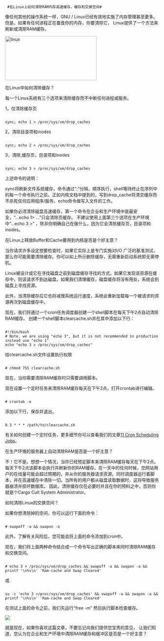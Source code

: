         
     #在Linux上如何清除RAM内存高速缓存，缓存和交换空间# 

像任何其他的操作系统一样，GNU / Linux已经有效地实施了内存管理甚至更多。但是，如果有任何进程正在蚕食你的内存，你要清除它，
Linux提供了一个方法来刷新或清除RAM缓存。

<a href="http://www.tianfeiyu.com/wp-content/uploads/2015/06/linux.jpg"><img class="alignnone size-medium wp-image-692" src="http://www.tianfeiyu.com/wp-content/uploads/2015/06/linux-300x144.jpg" alt="linux" width="300" height="144" /></a>

在Linux中如何清除缓存？

每一个Linux系统有三个选项来清除缓存而不中断任何进程或服务。

1，仅清除缓存页
<pre class="prettyprint linenums"><code>
sync; echo 1 &gt; /proc/sys/vm/drop_caches
</code></pre>
2，清除目录项和inodes
<pre class="prettyprint linenums"><code>
sync; echo 2 &gt; /proc/sys/vm/drop_caches
</code></pre>
3，清除,缓存页，目录项和inodes
<pre class="prettyprint linenums"><code>
sync; echo 3 &gt; /proc/sys/vm/drop_caches
</code></pre>
上述命令的说明：

sync将刷新文件系统缓存，命令通过“;”分隔，顺序执行，shell等待终止在序列中的每一个命令执行之前。正如内核文档中提到的，写到drop_cache将清空缓存而不杀死任何应用程序/服务，echo命令做写入文件的工作。

如果你必须清除磁盘高速缓存，第一个命令在企业和生产环境中是最安全，“...echo 1&gt; ...”只会清除页缓存。
不建议使用上面第三个选项在生产环境中“...echo 3 &gt;” ，除非你明确自己在做什么，因为它会清除缓存页，目录项和inodes。

在Linux上释放Buffer和Cache要用到内核是否是个好主意？

当你请求许多设定想要检查时，如果它实际上是专门实施对I/O 广泛的基准测试，那么你可能需要清除缓存。你可以如上所示删除缓存，无需重新启动系统即无需停机。

Linux被设计成它在寻找磁盘之前到磁盘缓存寻找的方式。如果它发现该资源在缓存中，则该请求不到达磁盘。如果我们清理缓存，磁盘缓存将没有用处，系统会到磁盘上寻找资源。

此外，当清除缓存后它也将减慢系统运行速度，系统会重新加载每一个被请求的资源再次到磁盘缓存中。

现在，我们将通过一个cron任务调度器创建一个shell脚本在每天下午2点自动清除RAM缓存。
创建一个shell脚本clearcache.sh并在其中添加以下行：
<pre class="prettyprint linenums"><code>
#!/bin/bash
# Note, we are using "echo 3", but it is not recommended in production instead use "echo 1"
echo "echo 3 &gt; /proc/sys/vm/drop_caches"
</code></pre>
给clearcache.sh文件设置执行权限
<pre class="prettyprint linenums"><code>
# chmod 755 clearcache.sh
</code></pre>
现在，当你需要清除RAM缓存时只需要调用脚本。

现在设置一个定时任务来清除RAM缓存每天在下午2点，打开crontab进行编辑。
<pre class="prettyprint linenums"><code>
# crontab -e
</code></pre>
添加以下行，保存并退出。
<pre class="prettyprint linenums"><code>
0 3 * * * /path/to/clearcache.sh
</code></pre>
有关如何创建一个定时任务，更多细节你可以查看我们的文章<a href="http://www.tecmint.com/11-cron-scheduling-task-examples-in-linux/">11 Cron Scheduling Jobs</a>。

在生产环境的服务器上自动清除RAM是否是一个好主意？

不！它不是。想想一个情况，当你已经预定脚本来清除RAM缓存每天在下午2点。每天下午2点该脚本会执行并刷新你的RAM缓存。在一天中的任何时候，您网站用户的在线量可能会超过预期的，并从你的服务器请求资源。同时调度器运行着脚本，并在高速缓存中清除一切。当所有的用户都从磁盘读取数据时，这将导致服务器崩溃并损坏数据库。
因此，清除缓存仅在必要时并且在你的预料之中，否则你就是个Cargo Cult System Administrator。

如何清除Linux的交换空间？

如果你想清除掉的空间，你可以运行下面的命令：
<pre class="prettyprint linenums"><code>
# swapoff -a &amp;&amp; swapon -a
</code></pre>
此外，了解有关风险后，您可能会将上面的命令添加到cron中。

现在，我们将上面两种命令结合成一个命令写出正确的脚本来同时清除RAM缓存和交换空间。
<pre class="prettyprint linenums"><code>
# echo 3 &gt; /proc/sys/vm/drop_caches &amp;&amp; swapoff -a &amp;&amp; swapon -a &amp;&amp; printf '\n%s\n' 'Ram-cache and Swap Cleared'
</code></pre>
或
<pre class="prettyprint linenums"><code>
su -c 'echo 3 &gt;/proc/sys/vm/drop_caches' &amp;&amp; swapoff -a &amp;&amp; swapon -a &amp;&amp; printf '\n%s\n' 'Ram-cache and Swap Cleared'
</code></pre>
在测试上面的命令之前，我们先运行“free -m” 然后执行脚本检查缓存。


![](https://camo.githubusercontent.com/659439c8dbef449fa82ba64ff5a02dc0e9324017/687474703a2f2f7777772e7465636d696e742e636f6d2f77702d636f6e74656e742f75706c6f6164732f323031352f30352f436c6561722d52414d2d43616368652e676966)

就是现在，如果你喜欢这篇文章，不要忘记向我们提供您宝贵的意见，
让我们知道，您认为在企业和生产环境中清除RAM缓存和缓冲区是否是一个好主意？



&nbsp;